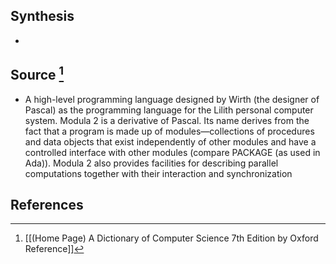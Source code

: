 ## Synthesis
- 
## Source [^1]
- A high-level programming language designed by Wirth (the designer of Pascal) as the programming language for the Lilith personal computer system. Modula 2 is a derivative of Pascal. Its name derives from the fact that a program is made up of modules—collections of procedures and data objects that exist independently of other modules and have a controlled interface with other modules (compare PACKAGE (as used in Ada)). Modula 2 also provides facilities for describing parallel computations together with their interaction and synchronization
## References

[^1]: [[(Home Page) A Dictionary of Computer Science 7th Edition by Oxford Reference]]
